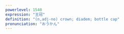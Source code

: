 ```yaml
---
powerlevel: 1540
expression: "王冠"
definition: "(n,adj-no) crown; diadem; bottle cap"
pronunciation: "おうかん"
---
```

